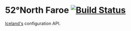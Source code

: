 # 52°North Faroe [![Build Status](https://travis-ci.org/52North/faroe.svg)](https://travis-ci.org/52North/faroe)
[Iceland's](https://github.com/52North/iceland) configuration API.
